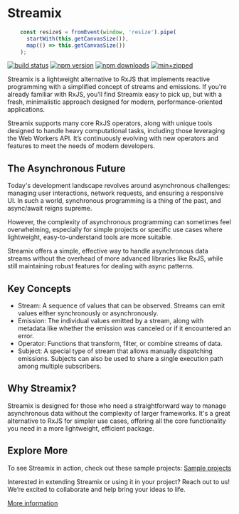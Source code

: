 # Streamix

```javascript
    const resize$ = fromEvent(window, 'resize').pipe(
      startWith(this.getCanvasSize()),
      map(() => this.getCanvasSize())
    );
```

  [![build status](https://github.com/actioncrew/streamix/workflows/build/badge.svg)](https://github.com/actioncrew/streamix/workflows/build/badge.svg)
  [![npm version](https://img.shields.io/npm/v/@actioncrew%2Fstreamix.svg?style=flat-square)](https://www.npmjs.com/package/@actioncrew%2Fstreamix)
  [![npm downloads](https://img.shields.io/npm/dm/@actioncrew%2Fstreamix.svg?style=flat-square)](https://www.npmjs.com/package/@actioncrew%2Fstreamix)
  [![min+zipped](https://img.shields.io/bundlephobia/minzip/%40actioncrew%2Fstreamix)](https://img.shields.io/bundlephobia/minzip/%40actioncrew%2Fstreamix)

Streamix is a lightweight alternative to RxJS that implements reactive programming with a simplified concept of streams and emissions. If you're already familiar with RxJS, you’ll find Streamix easy to pick up, but with a fresh, minimalistic approach designed for modern, performance-oriented applications.

Streamix supports many core RxJS operators, along with unique tools designed to handle heavy computational tasks, including those leveraging the Web Workers API. It’s continuously evolving with new operators and features to meet the needs of modern developers.

## The Asynchronous Future
Today's development landscape revolves around asynchronous challenges: managing user interactions, network requests, and ensuring a responsive UI. In such a world, synchronous programming is a thing of the past, and async/await reigns supreme.

However, the complexity of asynchronous programming can sometimes feel overwhelming, especially for simple projects or specific use cases where lightweight, easy-to-understand tools are more suitable.

Streamix offers a simple, effective way to handle asynchronous data streams without the overhead of more advanced libraries like RxJS, while still maintaining robust features for dealing with async patterns.

## Key Concepts
- Stream: A sequence of values that can be observed. Streams can emit values either synchronously or asynchronously.
- Emission: The individual values emitted by a stream, along with metadata like whether the emission was canceled or if it encountered an error.
- Operator: Functions that transform, filter, or combine streams of data.
- Subject: A special type of stream that allows manually dispatching emissions. Subjects can also be used to share a single execution path among multiple subscribers.

## Why Streamix?
Streamix is designed for those who need a straightforward way to manage asynchronous data without the complexity of larger frameworks. It's a great alternative to RxJS for simpler use cases, offering all the core functionality you need in a more lightweight, efficient package.

## Explore More
To see Streamix in action, check out these sample projects:
[Sample projects](https://github.com/actioncrew/streamix/)

Interested in extending Streamix or using it in your project? Reach out to us! We’re excited to collaborate and help bring your ideas to life.

[More information](https://medium.com/p/00d5467f0c01)

